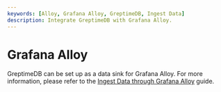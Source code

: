 ```yaml
---
keywords: [Alloy, Grafana Alloy, GreptimeDB, Ingest Data]
description: Integrate GreptimeDB with Grafana Alloy.
---
```


# Grafana Alloy

GreptimeDB can be set up as a data sink for Grafana Alloy.
For more information, please refer to the [Ingest Data through Grafana Alloy](/user-guide/ingest-data/for-observerbility/alloy.md) guide.

